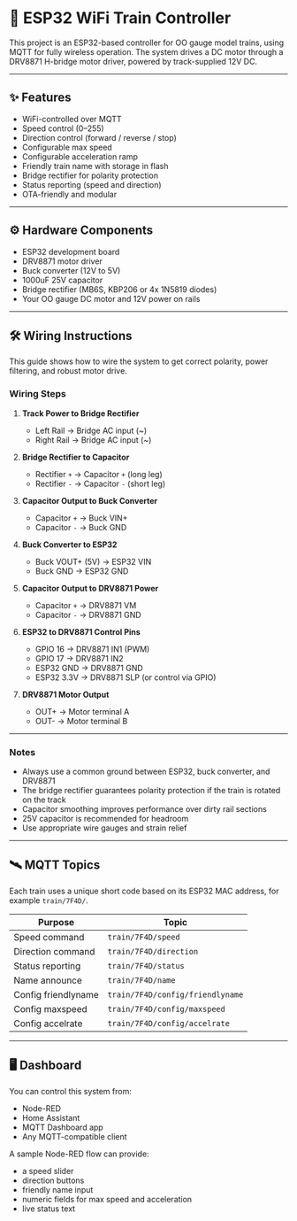 # 🚂 ESP32 WiFi Train Controller

This project is an ESP32-based controller for OO gauge model trains, using MQTT for fully wireless operation. The system drives a DC motor through a DRV8871 H-bridge motor driver, powered by track-supplied 12V DC.  

---

## ✨ Features

- WiFi-controlled over MQTT
- Speed control (0–255)
- Direction control (forward / reverse / stop)
- Configurable max speed
- Configurable acceleration ramp
- Friendly train name with storage in flash
- Bridge rectifier for polarity protection
- Status reporting (speed and direction)
- OTA-friendly and modular

---

## ⚙️ Hardware Components

- ESP32 development board  
- DRV8871 motor driver  
- Buck converter (12V to 5V)  
- 1000uF 25V capacitor  
- Bridge rectifier (MB6S, KBP206 or 4x 1N5819 diodes)  
- Your OO gauge DC motor and 12V power on rails

---

## 🛠️ Wiring Instructions

This guide shows how to wire the system to get correct polarity, power filtering, and robust motor drive.

### **Wiring Steps**

1. **Track Power to Bridge Rectifier**
   - Left Rail → Bridge AC input (~)
   - Right Rail → Bridge AC input (~)

2. **Bridge Rectifier to Capacitor**
   - Rectifier `+` → Capacitor `+` (long leg)
   - Rectifier `-` → Capacitor `-` (short leg)

3. **Capacitor Output to Buck Converter**
   - Capacitor `+` → Buck VIN+
   - Capacitor `-` → Buck GND

4. **Buck Converter to ESP32**
   - Buck VOUT+ (5V) → ESP32 VIN
   - Buck GND → ESP32 GND

5. **Capacitor Output to DRV8871 Power**
   - Capacitor `+` → DRV8871 VM
   - Capacitor `-` → DRV8871 GND

6. **ESP32 to DRV8871 Control Pins**
   - GPIO 16 → DRV8871 IN1 (PWM)
   - GPIO 17 → DRV8871 IN2
   - ESP32 GND → DRV8871 GND
   - ESP32 3.3V → DRV8871 SLP (or control via GPIO)

7. **DRV8871 Motor Output**
   - OUT+ → Motor terminal A
   - OUT- → Motor terminal B

---

### **Notes**

- Always use a common ground between ESP32, buck converter, and DRV8871  
- The bridge rectifier guarantees polarity protection if the train is rotated on the track  
- Capacitor smoothing improves performance over dirty rail sections  
- 25V capacitor is recommended for headroom  
- Use appropriate wire gauges and strain relief

---

## 🛰️ MQTT Topics
Each train uses a unique short code based on its ESP32 MAC address, for example `train/7F4D/`.  

| Purpose            | Topic                                     |
|--------------------|-------------------------------------------|
| Speed command      | `train/7F4D/speed`                        |
| Direction command  | `train/7F4D/direction`                    |
| Status reporting   | `train/7F4D/status`                       |
| Name announce      | `train/7F4D/name`                         |
| Config friendlyname| `train/7F4D/config/friendlyname`           |
| Config maxspeed    | `train/7F4D/config/maxspeed`               |
| Config accelrate   | `train/7F4D/config/accelrate`              |

---

## 🖥️ Dashboard

You can control this system from:

- Node-RED
- Home Assistant
- MQTT Dashboard app
- Any MQTT-compatible client

A sample Node-RED flow can provide:

- a speed slider  
- direction buttons  
- friendly name input  
- numeric fields for max speed and acceleration  
- live status text
